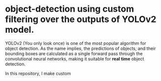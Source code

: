 # object-detection using custom filtering over the outputs of YOLOv2 model.


YOLOv2 (You only look once) is one of the most popular algorithm for object detection. As the name implies, the predictions of objects, and their bounding boxes are calculated as a single forward pass through the convolutional neural networks, making it suitable for **real time** object detection.


In this repository, I make custom 
